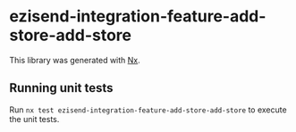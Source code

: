 # ezisend-integration-feature-add-store-add-store

This library was generated with [Nx](https://nx.dev).

## Running unit tests

Run `nx test ezisend-integration-feature-add-store-add-store` to execute the unit tests.

